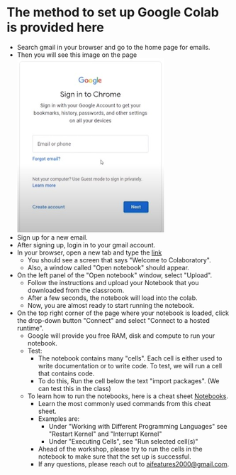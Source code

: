 # The method to set up Google Colab is provided here
* Search gmail in your browser and go to the home page for emails. 
* Then you will see this image on the page ![gmail opening page](./image/gmail_opening_page.jpg)
* Sign up for a new email. 
* After signing up, login in to your gmail account.
* In your browser, open a new tab and type the [link](https://colab.research.google.com)
    * You should see a screen that says "Welcome to Colaboratory". 
    * Also, a window called "Open notebook" should appear.
* On the left panel of the "Open notebook" window, select "Upload". 
    * Follow the instructions and upload your Notebook that you downloaded from the classroom.
    * After a few seconds, the notebook will load into the colab.
    * Now, you are almost ready to start running the notebook.
* On the top right corner of the page where your notebook is loaded, click the drop-down button "Connect" and select "Connect to a hosted runtime".
    * Google will provide you free RAM, disk and compute to run your notebook. 
    * Test: 
        * The notebook contains many "cells". Each cell is either used to write documentation or to write code. To test, we will run a cell that contains code. 
        * To do this, Run the cell below the text "import packages". (We can test this in the class)
    * To learn how to run the notebooks, here is a cheat sheet [Notebooks](https://s3.amazonaws.com/assets.datacamp.com/blog_assets/Jupyter_Notebook_Cheat_Sheet.pdf). 
        * Learn the most commonly used commands from this cheat sheet. 
        * Examples are: 
            * Under "Working with Different Programming Languages" see "Restart Kernel" and "Interrupt Kernel"
            * Under "Executing Cells", see "Run selected cell(s)"
        * Ahead of the workshop, please try to run the cells in the notebook to make sure that the set up is successful.
        * If any questions, please reach out to <aifeatures2000@gmail.com>.




